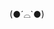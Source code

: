 
<p align="center">
  (●´⌓`●)
</p>

<!---
<p align="center">
    Ciao, I’m @Chai 🍵 
</p>
--->

<!---
cha-chai/cha-chai is a ✨ special ✨ repository because its `README.md` (this file) appears on your GitHub profile.
You can click the Preview link to take a look at your changes.
--->
